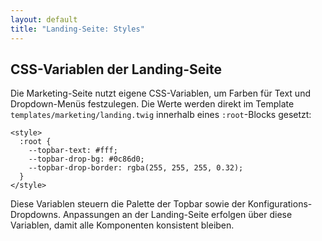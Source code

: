 ```yaml
---
layout: default
title: "Landing-Seite: Styles"
---
```


## CSS-Variablen der Landing-Seite

Die Marketing-Seite nutzt eigene CSS-Variablen, um Farben für Text und Dropdown-Menüs festzulegen. Die Werte werden direkt im Template `templates/marketing/landing.twig` innerhalb eines `:root`-Blocks gesetzt:

```twig
<style>
  :root {
    --topbar-text: #fff;
    --topbar-drop-bg: #0c86d0;
    --topbar-drop-border: rgba(255, 255, 255, 0.32);
  }
</style>
```

Diese Variablen steuern die Palette der Topbar sowie der Konfigurations-Dropdowns. Anpassungen an der Landing-Seite erfolgen über diese Variablen, damit alle Komponenten konsistent bleiben.
